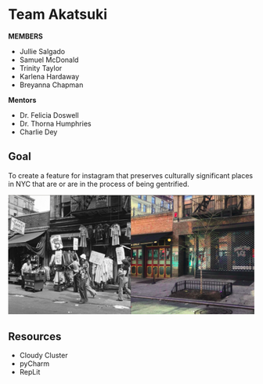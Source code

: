 # Team Akatsuki 
**MEMBERS**
* Jullie Salgado
* Samuel McDonald 
* Trinity Taylor 
* Karlena Hardaway
* Breyanna Chapman

**Mentors** 
* Dr. Felicia Doswell
* Dr. Thorna Humphries 
* Charlie Dey
## Goal

To create a feature for instagram that preserves culturally significant places in NYC that are or are in the process of being gentrified. 

![nyc](nycstreet.png)

## Resources
* Cloudy Cluster 
* pyCharm
* RepLit 

